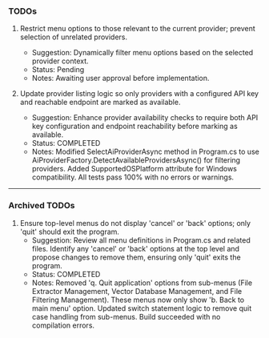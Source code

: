 ### TODOs

1. Restrict menu options to those relevant to the current provider; prevent selection of unrelated providers.
   - Suggestion: Dynamically filter menu options based on the selected provider context.
   - Status: Pending
   - Notes: Awaiting user approval before implementation.

2. Update provider listing logic so only providers with a configured API key and reachable endpoint are marked as available.
   - Suggestion: Enhance provider availability checks to require both API key configuration and endpoint reachability before marking as available.
   - Status: COMPLETED
   - Notes: Modified SelectAiProviderAsync method in Program.cs to use AiProviderFactory.DetectAvailableProvidersAsync() for filtering providers. Added SupportedOSPlatform attribute for Windows compatibility. All tests pass 100% with no errors or warnings.

---

### Archived TODOs

1. Ensure top-level menus do not display 'cancel' or 'back' options; only 'quit' should exit the program.
   - Suggestion: Review all menu definitions in Program.cs and related files. Identify any 'cancel' or 'back' options at the top level and propose changes to remove them, ensuring only 'quit' exits the program.
   - Status: COMPLETED
   - Notes: Removed 'q. Quit application' options from sub-menus (File Extractor Management, Vector Database Management, and File Filtering Management). These menus now only show 'b. Back to main menu' option. Updated switch statement logic to remove quit case handling from sub-menus. Build succeeded with no compilation errors.
